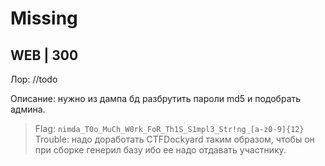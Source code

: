 # Missing
## WEB | 300

Лор: //todo

Описание: нужно из дампа бд разбрутить пароли md5 и подобрать админа.

> Flag: `nimda_T0o_MuCh_W0rk_FoR_Th1S_S1mpl3_Str!ng_[a-z0-9]{12}` 
> Trouble: надо доработать CTFDockyard таким образом, чтобы он при сборке генерил базу ибо ее надо отдавать участнику.